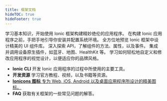 ```yaml
---
title: 框架文档
hideTOC: true
hideFooter: true
---
```

<div class="cards">
  <card-link headline="Introduction"
             has-icon="true"
             url="/docs/intro">
    学习基本知识，开始使用 Ionic
    框架构建精妙绝伦的应用程序。
  </card-link>
  <card-link headline="Installation"
             has-icon="true"
             url="/docs/installation/cli">
    在构建 Ionic 
    应用程序之前，手把手地引导你安装并配置系统环境。
  </card-link>
  <card-link headline="UI Components"
             has-icon="true"
             url="/docs/components">    
    全方位地预览 Ionic 框架中设计精美的 UI 组件库。
  </card-link>
  <card-link headline="API Reference"
             has-icon="true"
             url="/docs/api/">    
    深入探索 API，了解组件的方法、属性，以及事件。
  </card-link>
  <card-link headline="Native APIs"
             has-icon="true"
             url="/docs/native/">
    集成并调用设备原生插件，如蓝牙、地图、HealthKit
    等。
  </card-link>
  <card-link headline="Theming"
             has-icon="true"
             url="/docs/theming/basics">
    学习如何轻松地自定义和修改应用程序的视觉设计，以便适应你的品牌风格。
  </card-link>
</div>

<ul class="others">
  <li class="cli">
    <stencil-route-link url="/docs/cli">
      <strong>Ionic CLI</strong>
      <span>
        开发 Ionic 应用程序的过程中所使用的主要工具。
      </span>
    </stencil-route-link>
  </li>
  <li class="resources">
    <stencil-route-link url="/docs/developer-resources/books">
      <strong>开发资源</strong>
      <span>学习官方教程、视频，以及书籍等资源。</span>
    </stencil-route-link>
  </li>
  <li class="_ionicons">
    <a href="http://ionicons.com" target="_blank">
      <strong>Ionicons 图标</strong>
      <span>
        专为 Web, iOS, Android
        以及桌面应用程序所设计的精美图标。      
      </span>
    </a>
  </li>
  <li class="faq">
    <stencil-route-link url="/docs/faq/glossary">
      <strong>FAQ</strong>
      <span>
        获取有关框架的一些常见问题的解答。       
      </span>
    </stencil-route-link>
  </li>
</ul>
